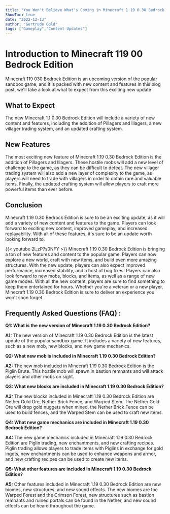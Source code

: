 ```yaml
---
title: "You Won't Believe What's Coming in Minecraft 1.19 0.30 Bedrock Edition!"
ShowToc: true 
date: "2022-12-13"
author: "Gertrude Gold" 
tags: ["Gameplay","Content Updates"]
---
```

# Introduction to Minecraft 119 00 Bedrock Edition

Minecraft 119 030 Bedrock Edition is an upcoming version of the popular sandbox game, and it is packed with new content and features In this blog post, we'll take a look at what to expect from this exciting new update

## What to Expect

The new Minecraft 1.1 0.30 Bedrock Edition will include a variety of new content and features, including the addition of Pillagers and Illagers, a new villager trading system, and an updated crafting system.

## New Features

The most exciting new feature of Minecraft 1.19 0.30 Bedrock Edition is the addition of Pillagers and Illagers. These hostile mobs will add a new level of challenge to the game, as they can be difficult to defeat. The new villager trading system will also add a new layer of complexity to the game, as players will need to trade with villagers in order to obtain rare and valuable items. Finally, the updated crafting system will allow players to craft more powerful items than ever before.

## Conclusion

Minecraft 1.19 0.30 Bedrock Edition is sure to be an exciting update, as it will add a variety of new content and features to the game. Players can look forward to exciting new content, improved gameplay, and increased replayability. With all of these features, it's sure to be an update worth looking forward to.

{{< youtube 2l_zP7s0NFY >}} 
Minecraft 1.19 0.30 Bedrock Edition is bringing a ton of new features and content to the popular game. Players can now explore a new world, craft with new items, and build even more amazing structures. With the new update, players can also expect improved performance, increased stability, and a host of bug fixes. Players can also look forward to new mobs, blocks, and items, as well as a range of new game modes. With all the new content, players are sure to find something to keep them entertained for hours. Whether you're a veteran or a new player, Minecraft 1.19 0.30 Bedrock Edition is sure to deliver an experience you won't soon forget.

## Frequently Asked Questions (FAQ) :
**Q1: What is the new version of Minecraft 1.19 0.30 Bedrock Edition?**

**A1:** The new version of Minecraft 1.19 0.30 Bedrock Edition is the latest update of the popular sandbox game. It includes a variety of new features, such as a new mob, new blocks, and new game mechanics. 

**Q2: What new mob is included in Minecraft 1.19 0.30 Bedrock Edition?**

**A2:** The new mob included in Minecraft 1.19 0.30 Bedrock Edition is the Piglin Brute. This hostile mob will spawn in bastion remnants and will attack players and other mobs on sight.

**Q3: What new blocks are included in Minecraft 1.19 0.30 Bedrock Edition?**

**A3:** The new blocks included in Minecraft 1.19 0.30 Bedrock Edition are Nether Gold Ore, Nether Brick Fence, and Warped Stem. The Nether Gold Ore will drop gold nuggets when mined, the Nether Brick Fence can be used to build fences, and the Warped Stem can be used to craft new items. 

**Q4: What new game mechanics are included in Minecraft 1.19 0.30 Bedrock Edition?**

**A4:** The new game mechanics included in Minecraft 1.19 0.30 Bedrock Edition are Piglin trading, new enchantments, and new crafting recipes. Piglin trading allows players to trade items with Piglins in exchange for gold ingots, new enchantments can be used to enhance weapons and armor, and new crafting recipes can be used to create new items. 

**Q5: What other features are included in Minecraft 1.19 0.30 Bedrock Edition?**

**A5:** Other features included in Minecraft 1.19 0.30 Bedrock Edition are new biomes, new structures, and new sound effects. The new biomes are the Warped Forest and the Crimson Forest, new structures such as bastion remnants and ruined portals can be found in the Nether, and new sound effects can be heard throughout the game.



